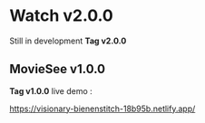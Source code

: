 # Watch v2.0.0
Still in development 
**Tag v2.0.0**

## MovieSee v1.0.0
**Tag v1.0.0**
live demo  :

https://visionary-bienenstitch-18b95b.netlify.app/
